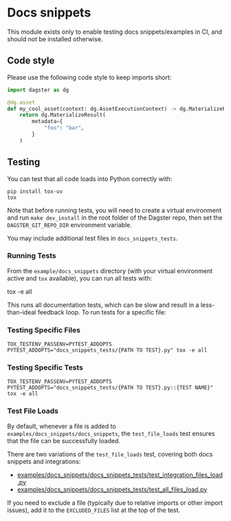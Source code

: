 # Docs snippets

This module exists only to enable testing docs snippets/examples in CI, and should not be installed
otherwise.

## Code style

Please use the following code style to keep imports short:

```python
import dagster as dg

@dg.asset
def my_cool_asset(context: dg.AssetExecutionContext) -> dg.MaterializeResult:
    return dg.MaterializeResult(
        metadata={
            "foo": "bar",
        }
    )
```

## Testing

You can test that all code loads into Python correctly with:

```
pip install tox-uv
tox
```

Note that before running tests, you will need to create a virtual environment and run `make dev_install` in the root folder of the Dagster repo, then set the `DAGSTER_GIT_REPO_DIR` environment variable.

You may include additional test files in `docs_snippets_tests`.

### Running Tests

From the `example/docs_snippets` directory (with your virtual environment active and `tox` available), you can run all tests with:

tox -e all


This runs all documentation tests, which can be slow and result in a less-than-ideal feedback loop. To run tests for a specific file:

### Testing Specific Files
```
TOX_TESTENV_PASSENV=PYTEST_ADDOPTS PYTEST_ADDOPTS="docs_snippets_tests/{PATH TO TEST}.py" tox -e all
```

### Testing Specific Tests
```
TOX_TESTENV_PASSENV=PYTEST_ADDOPTS PYTEST_ADDOPTS="docs_snippets_tests/{PATH TO TEST}.py::{TEST NAME}" tox -e all
```

### Test File Loads

By default, whenever a file is added to `examples/docs_snippets/docs_snippets`, the `test_file_loads` test ensures that the file can be successfully loaded.

There are two variations of the `test_file_loads` test, covering both docs snippets and integrations:

* [examples/docs_snippets/docs_snippets_tests/test_integration_files_load.py](docs_snippets_tests/test_integration_files_load.py)
* [examples/docs_snippets/docs_snippets_tests/test_all_files_load.py](docs_snippets_tests/test_all_files_load.py)

If you need to exclude a file (typically due to relative imports or other import issues), add it to the `EXCLUDED_FILES` list at the top of the test.